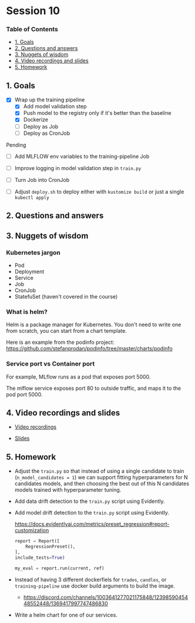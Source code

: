 # Session 10

### Table of Contents

- [1. Goals](#1-goals)
- [2. Questions and answers](#2-questions-and-answers)
- [3. Nuggets of wisdom](#3-nuggets-of-wisdom)
- [4. Video recordings and slides](#4-video-recordings-and-slides)
- [5. Homework](#5-homework)

## 1. Goals

- [x] Wrap up the training pipeline
    - [x] Add model validation step
    - [x] Push model to the registry only if it's better than the baseline
    - [x] Dockerize
    - [ ] Deploy as Job
    - [ ] Deploy as CronJob

Pending
- [ ] Add MLFLOW env variables to the training-pipeline Job
- [ ] Improve logging in model validation step in `train.py`
- [ ] Turn Job into CronJob
- [ ] Adjust `deploy.sh` to deploy either with `kustomize build` or just a single `kubectl apply`


## 2. Questions and answers


## 3. Nuggets of wisdom

### Kubernetes jargon

- Pod
- Deployment
- Service
- Job
- CronJob
- StatefuSet (haven't covered in the course)

### What is helm?
Helm is a package manager for Kubernetes.
You don't need to write one from scratch, you can start from a chart template.

Here is an example from the podinfo project:
https://github.com/stefanprodan/podinfo/tree/master/charts/podinfo

### Service port vs Container port

For example, MLflow runs as a pod that exposes port 5000.

The mlflow service exposes port 80 to outside traffic, and maps it to the pod port 5000.


## 4. Video recordings and slides

- [Video recordings](https://www.realworldml.net/products/building-a-real-time-ml-system-together-cohort-4/categories/2157605588)

- [Slides](https://www.realworldml.net/products/building-a-real-time-ml-system-together-cohort-4/categories/2157605588/posts/2187490001)


## 5. Homework

- Adjust the `train.py` so that instead of using a single candidate to train (`n_model_candidates = 1`) we can support
fitting hyperparameters for N candidates models, and then choosing the best out of this N candidates models trained with hyperparameter tuning.

- Add data drift detection to the `train.py` script using Evidently.

- Add model drift detection to the `train.py` script using Evidently.
    
    https://docs.evidentlyai.com/metrics/preset_regression#report-customization
    ```python
    report = Report([
        RegressionPreset(),
    ],
    include_tests=True)

    my_eval = report.run(current, ref)
    ```
    

- Instead of having 3 different dockerfiels for `trades`, `candles`, or `training-pipeline` use docker build arguments to build the image.
    - https://discord.com/channels/1003641277021175848/1239859045448552448/1369417997747486830

- Write a helm chart for one of our services.


